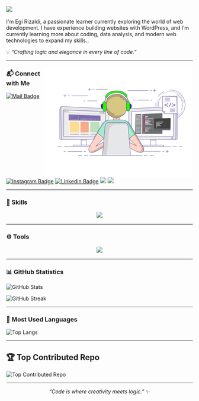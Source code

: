 <img src="https://capsule-render.vercel.app/api?type=waving&height=300&color=gradient&text=Hi,%20I'm%20Egi%20Rizaldi&animation=fadeIn&section=header&reversal=false&textBg=false" />

I'm Egi Rizaldi, a passionate learner currently exploring the world of web development.
I have experience building websites with WordPress, and I’m currently learning more about coding, data analysis, and modern web technologies to expand my skills..


💡 *“Crafting logic and elegance in every line of code.”*

---

<img align="right" alt="Coding" width="400" src="https://raw.githubusercontent.com/devSouvik/devSouvik/master/gif3.gif">


### 📬 Connect with Me

[![Mail Badge](https://img.shields.io/badge/-egirzld26@gmail.com-dc2626?style=flat&labelColor=dc2626&logo=gmail&logoColor=white)](#)
[![Instagram Badge](https://img.shields.io/badge/-@egirizald-c026d3?style=flat&labelColor=c026d3&logo=instagram&logoColor=white)](https://www.instagram.com/a__m.i.n__e?igsh=MWY0M3hmMXd0OGxqNw==)
[![Linkedin Badge](https://img.shields.io/badge/-Egi%20Rizaldi%20Hamzaoui-0284c7?style=flat&labelColor=0284c7&logo=linkedin&logoColor=white)](https://www.linkedin.com/in/egi-rizaldi-014a5231a?utm_source=share&utm_campaign=share_via&utm_content=profile&utm_medium=android_app)
[![](https://komarev.com/ghpvc/?username=egirizaldi&color=blue&label=Profile%20Views)](https://github.com/egirizaldi)
[![](https://img.shields.io/github/followers/egirizaldi?label=GitHub%20Followers)](https://github.com/egirizaldi)

---

### 🧠 Skills
<p align="center">
  <a href="https://skillicons.dev">
    <img src="https://skillicons.dev/icons?i=html,css,python,wordpress&theme=light" />
    
  </a>
</p>

---

### ⚙️ Tools
<p align="center">
  <a href="https://skillicons.dev">
    <img src="https://skillicons.dev/icons?i=vscode,git,github&theme=light" />
  </a>
</p>

---

### 📊 GitHub Statistics

![GitHub Stats](https://github-readme-stats.vercel.app/api?username=egirizaldi&theme=react&show_icons=true&hide_border=false)

![GitHub Streak](https://github-readme-streak-stats.herokuapp.com?user=egirizaldi&theme=react&hide_border=false&currStreakNum=61DAFB&sideLabels=61DAFB&currStreakLabel=61DAFB)

---

### 🧩 Most Used Languages

![Top Langs](https://github-readme-stats.vercel.app/api/top-langs/?username=egirizaldi&layout=compact&langs_count=8&theme=react&hide_border=false&custom_title=Most%20Used%20Languages&include_orgs=true)


---


## 🏆 Top Contributed Repo

![Top Contributed Repo](https://github-contributor-stats.vercel.app/api?username=egirizaldi&limit=5&theme=react&combine_all_yearly_contributions=true)

---

<p align="center">
  <i>“Code is where creativity meets logic.”</i> ✨
</p>
